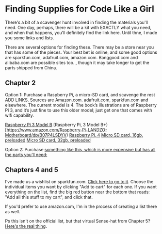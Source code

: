 # Finding Supplies for Code Like a Girl
There's a bit of a scavenger hunt involved in finding the materials you'll need. One day, perhaps, there will be a kit with EXACTLY what you need, and when that happens, you'll definitely find the link here. Until thne, I made you some links and lists. 

There are several options for finding these. There may be a store near you that has some of the pieces. Your best bet is online, and some good options are sparkfun.com, adafruit.com, amazon.com. Banggood.com and alibaba.com are possible sites too. , though it may take  longer to get the parts shipped from China. 


## Chapter 2
Option 1: Purchase a Raspberry Pi, a micro-SD card, and scavenge the rest ADD LINKS. Sources are Amazon.com. adafruit.com, sparkfun.com and elsewhere. The current model is 4. The book’s illustrations are of Raspberry Pi 3, and it’s just fine to use this older model; just get one that comes with wifi capability.
 
 [Raspberry Pi 3 Model B](https://www.amazon.com/Raspberry-Pi-MS-004-00000024-Model-Board/dp/B01LPLPBS8)
 [Raspberry Pi, 3 Model B+)[https://www.amazon.com/Raspberry-Pi-LANDZO-Motherboard/dp/B07P4LSDYV)
 [Raspberry Pi, 4]()
 [Micro SD card, 16gb, preloaded](https://www.amazon.com/Raspberry-Noobs-Preloaded-Compatible-Models/dp/B07LB7L3D9/ref=sr_1_8?keywords=micro+sd+card+raspberry+pi&qid=1563205501&s=electronics&sr=1-8)
 [Micro SD card, 32gb, preloaded](https://www.amazon.com/Raspberry-Pi-32GB-Preloaded-NOOBS/dp/B01LXR6EOA)
 

Option 2: Purchase [something like this, which is more expensive but has all the parts you’ll need:](https://www.amazon.com/CanaKit-Raspberry-Complete-Starter-Kit/dp/B06XW6VX1H/ref=asc_df_B06XW6VX1H/?tag=hyprod-20&linkCode=df0&hvadid=309751315916&hvpos=1o4&hvnetw=g&hvrand=13937989184990486049&hvpone=&hvptwo=&hvqmt=&hvdev=c&hvdvcmdl=&hvlocint=&hvlocphy=9007322&hvtargid=pla-571127897193&psc=1&tag=&ref=&adgrpid=67183599252&hvpone=&hvptwo=&hvadid=309751315916&hvpos=1o4&hvnetw=g&hvrand=13937989184990486049&hvqmt=&hvdev=c&hvdvcmdl=&hvlocint=&hvlocphy=9007322&hvtargid=pla-571127897193)

## Chapters 4 and 5 

I’ve made us a wishlist on sparkfun.com. [Click here to go to it](https://www.sparkfun.com/wish_lists/152381). 
Choose the individual items you want by clicking "Add to cart" for each one. 
If you want everything on the list, find the big red button near the bottom that reads: "Add all this stuff to my cart", and click that. 

If you'd prefer to use amazon.com, I'm in the process of creating a list there as well. 

Ps this isn't on the official list, but that virtual Sense-hat from Chapter 5? [Here's the real thing](https://www.amazon.com/RASPBERRY-PI-RASPBERRYPI-SENSEHAT-Raspberry-Orientation-Temperature/dp/B014HDG74S).
